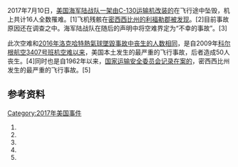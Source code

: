 2017年7月10日，[美国海军陆战队一架由](../Page/美国海军陆战队.md "wikilink")[C-130运输机改装的](https://zh.wikipedia.org/wiki/C-130运输机 "wikilink")在飞行途中坠毁，机上共计16人全数罹难。\[1\]飞机残骸在[密西西比州的](../Page/密西西比州.md "wikilink")[利福勒郡被发现](../Page/利福勒縣_\(密西西比州\).md "wikilink")。\[2\]目前事故原因还在调查之中。海军陆战队在随后的声明中将空难界定为“不幸的事故”。\[3\]

此次空难和[2016年洛克哈特熱氣球墜毀事故中丧生的人数相同](https://zh.wikipedia.org/wiki/2016年洛克哈特熱氣球墜毀事故 "wikilink")，是自2009年[科尔根航空3407号班机空难以来](https://zh.wikipedia.org/wiki/科尔根航空3407号班机 "wikilink")，美国本土发生的最严重的飞行事故，后者造成50人丧生。\[4\]同时也是自1962年以来，[国家运输安全委员会记录在案的](https://zh.wikipedia.org/wiki/国家运输安全委员会 "wikilink")，密西西比州发生的最严重的飞行事故。\[5\]

## 参考资料

[Category:2017年美国事件](https://zh.wikipedia.org/wiki/Category:2017年美国事件 "wikilink")

1.
2.
3.
4.
5.